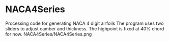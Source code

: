  
# NACA4Series
Processing code for generating NACA 4 digit airfoils
The program uses two sliders to adjust camber and thickness.  The highpoint is fixed at 40% chord for now.
NACA4Series/NACA4Series.png
 

